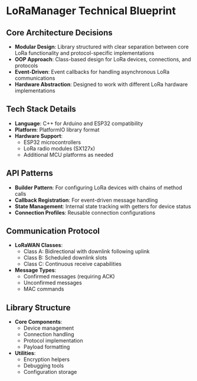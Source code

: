 # LoRaManager Technical Blueprint

## Core Architecture Decisions

- **Modular Design**: Library structured with clear separation between core LoRa functionality and protocol-specific implementations
- **OOP Approach**: Class-based design for LoRa devices, connections, and protocols
- **Event-Driven**: Event callbacks for handling asynchronous LoRa communications
- **Hardware Abstraction**: Designed to work with different LoRa hardware implementations

## Tech Stack Details

- **Language**: C++ for Arduino and ESP32 compatibility
- **Platform**: PlatformIO library format
- **Hardware Support**: 
  - ESP32 microcontrollers
  - LoRa radio modules (SX127x)
  - Additional MCU platforms as needed

## API Patterns

- **Builder Pattern**: For configuring LoRa devices with chains of method calls
- **Callback Registration**: For event-driven message handling
- **State Management**: Internal state tracking with getters for device status
- **Connection Profiles**: Reusable connection configurations

## Communication Protocol

- **LoRaWAN Classes**:
  - Class A: Bidirectional with downlink following uplink
  - Class B: Scheduled downlink slots
  - Class C: Continuous receive capabilities
- **Message Types**:
  - Confirmed messages (requiring ACK)
  - Unconfirmed messages
  - MAC commands

## Library Structure

- **Core Components**:
  - Device management
  - Connection handling
  - Protocol implementation
  - Payload formatting
- **Utilities**:
  - Encryption helpers
  - Debugging tools
  - Configuration storage 